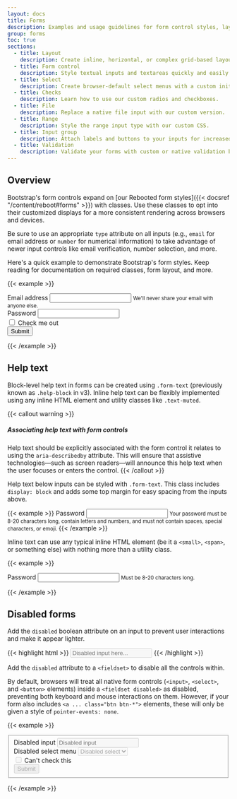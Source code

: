 ```yaml
---
layout: docs
title: Forms
description: Examples and usage guidelines for form control styles, layout options, and custom components for creating a wide variety of forms.
group: forms
toc: true
sections:
  - title: Layout
    description: Create inline, horizontal, or complex grid-based layouts with your forms.
  - title: Form control
    description: Style textual inputs and textareas quickly and easily.
  - title: Select
    description: Create browser-default select menus with a custom initial appearance.
  - title: Checks
    description: Learn how to use our custom radios and checkboxes.
  - title: File
    description: Replace a native file input with our custom version.
  - title: Range
    description: Style the range input type with our custom CSS.
  - title: Input group
    description: Attach labels and buttons to your inputs for increased semantic value.
  - title: Validation
    description: Validate your forms with custom or native validation behaviors and styles.
---
```


## Overview

Bootstrap's form controls expand on [our Rebooted form styles]({{< docsref "/content/reboot#forms" >}}) with classes. Use these classes to opt into their customized displays for a more consistent rendering across browsers and devices.

Be sure to use an appropriate `type` attribute on all inputs (e.g., `email` for email address or `number` for numerical information) to take advantage of newer input controls like email verification, number selection, and more.

Here's a quick example to demonstrate Bootstrap's form styles. Keep reading for documentation on required classes, form layout, and more.

{{< example >}}
<form>
  <div class="form-group">
    <label for="exampleInputEmail1">Email address</label>
    <input type="email" class="form-control" id="exampleInputEmail1" aria-describedby="emailHelp">
    <small id="emailHelp" class="form-text text-muted">We'll never share your email with anyone else.</small>
  </div>
  <div class="form-group">
    <label for="exampleInputPassword1">Password</label>
    <input type="password" class="form-control" id="exampleInputPassword1">
  </div>
  <div class="form-group form-check">
    <input type="checkbox" class="form-check-input" id="exampleCheck1">
    <label class="form-check-label" for="exampleCheck1">Check me out</label>
  </div>
  <button type="submit" class="btn btn-primary">Submit</button>
</form>
{{< /example >}}

## Help text

Block-level help text in forms can be created using `.form-text` (previously known as `.help-block` in v3). Inline help text can be flexibly implemented using any inline HTML element and utility classes like `.text-muted`.

{{< callout warning >}}
##### Associating help text with form controls

Help text should be explicitly associated with the form control it relates to using the `aria-describedby` attribute. This will ensure that assistive technologies—such as screen readers—will announce this help text when the user focuses or enters the control.
{{< /callout >}}

Help text below inputs can be styled with `.form-text`. This class includes `display: block` and adds some top margin for easy spacing from the inputs above.

{{< example >}}
<label for="inputPassword5">Password</label>
<input type="password" id="inputPassword5" class="form-control" aria-describedby="passwordHelpBlock">
<small id="passwordHelpBlock" class="form-text text-muted">
  Your password must be 8-20 characters long, contain letters and numbers, and must not contain spaces, special characters, or emoji.
</small>
{{< /example >}}

Inline text can use any typical inline HTML element (be it a `<small>`, `<span>`, or something else) with nothing more than a utility class.

{{< example >}}
<form class="form-inline">
  <div class="form-group">
    <label for="inputPassword6">Password</label>
    <input type="password" id="inputPassword6" class="form-control mx-sm-3" aria-describedby="passwordHelpInline">
    <small id="passwordHelpInline" class="text-muted">
      Must be 8-20 characters long.
    </small>
  </div>
</form>
{{< /example >}}

## Disabled forms

Add the `disabled` boolean attribute on an input to prevent user interactions and make it appear lighter.

{{< highlight html >}}
<input class="form-control" id="disabledInput" type="text" placeholder="Disabled input here..." disabled>
{{< /highlight >}}

Add the `disabled` attribute to a `<fieldset>` to disable all the controls within.

By default, browsers will treat all native form controls (`<input>`, `<select>`, and `<button>` elements) inside a `<fieldset disabled>` as disabled, preventing both keyboard and mouse interactions on them. However, if your form also includes `<a ... class="btn btn-*">` elements, these will only be given a style of `pointer-events: none`.

{{< example >}}
<form>
  <fieldset disabled>
    <div class="form-group">
      <label for="disabledTextInput">Disabled input</label>
      <input type="text" id="disabledTextInput" class="form-control" placeholder="Disabled input">
    </div>
    <div class="form-group">
      <label for="disabledSelect">Disabled select menu</label>
      <select id="disabledSelect" class="form-select">
        <option>Disabled select</option>
      </select>
    </div>
    <div class="form-group">
      <div class="form-check">
        <input class="form-check-input" type="checkbox" id="disabledFieldsetCheck" disabled>
        <label class="form-check-label" for="disabledFieldsetCheck">
          Can't check this
        </label>
      </div>
    </div>
    <button type="submit" class="btn btn-primary">Submit</button>
  </fieldset>
</form>
{{< /example >}}
